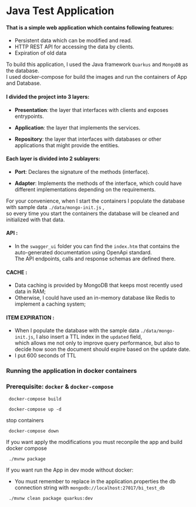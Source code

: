 # Java Test Application

#### That is a simple web application which contains following features:
- Persistent data which can be modified and read.
- HTTP REST API for accessing the data by clients.
- Expiration of old data

To build this application, I used the Java framework `Quarkus` and `MongoDB` as the database. \
I used docker-compose for build the images and run the containers of App and Database. 

#### I divided the project into 3 layers:

- **Presentation**: the layer that interfaces with clients and exposes entrypoints.

- **Application**: the layer that implements the services.

- **Repository**: the layer that interfaces with databases or other applications that might provide the entities.


#### Each layer is divided into 2 sublayers:

- **Port**: Declares the signature of the methods (interface).

- **Adapter**: Implements the methods of the interface, which could have different implementations depending on the requirements.



For your convenience, when I start the containers I populate the database with sample data `./data/mongo-init.js` , \
so every time you start the containers the database will be cleaned and initialized with that data.


#### API :

- In the `swagger_ui` folder you can find the `index.htm` that contains the auto-generated documentation using OpenApi standard. \
The API endpoints, calls and response schemas are defined there.

#### CACHE :

- Data caching is provided by MongoDB that keeps most recently used data in RAM;
- Otherwise, I could have used an in-memory database like Redis to implement a caching system;

#### ITEM EXPIRATION :

- When I populate the database with the sample data `./data/mongo-init.js`, I also insert a TTL index in the `updated` field, \
which allows me not only to improve query performance, but also to decide how soon the document should expire based on the update date.
- I put 600 seconds of TTL


### Running the application in docker containers

### Prerequisite: `docker` & `docker-compose`

```shell script
 docker-compose build
```

```shell script
 docker-compose up -d
```

stop containers

```shell script
 docker-compose down
```

If you want apply the modifications you must reconpile the app and build docker compose

```shell script
 ./mvnw package
```

If you want run the App in dev mode without docker:

- You must remember to replace in the application.properties the db connection string with `mongodb://localhost:27017/bi_test_db`
```shell script
 ./mvnw clean package quarkus:dev
```
